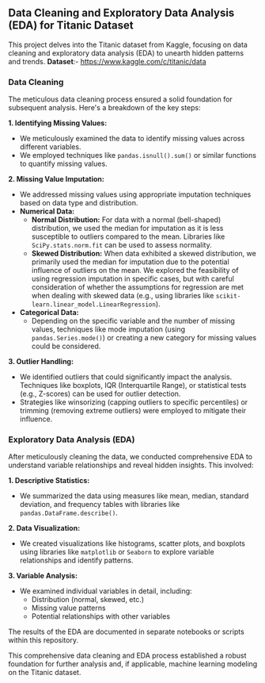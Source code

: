 ## Data Cleaning and Exploratory Data Analysis (EDA) for Titanic Dataset

This project delves into the Titanic dataset from Kaggle, focusing on data cleaning and exploratory data analysis (EDA) to unearth hidden patterns and trends.
**Dataset**:- https://www.kaggle.com/c/titanic/data

### Data Cleaning

The meticulous data cleaning process ensured a solid foundation for subsequent analysis. Here's a breakdown of the key steps:

**1. Identifying Missing Values:**

- We meticulously examined the data to identify missing values across different variables.
- We employed techniques like `pandas.isnull().sum()` or similar functions to quantify missing values.

**2. Missing Value Imputation:**

- We addressed missing values using appropriate imputation techniques based on data type and distribution.
- **Numerical Data:**
    - **Normal Distribution:** For data with a normal (bell-shaped) distribution, we used the median for imputation as it is less susceptible to outliers compared to the mean. Libraries like `SciPy.stats.norm.fit` can be used to assess normality.
    - **Skewed Distribution:** When data exhibited a skewed distribution, we primarily used the median for imputation due to the potential influence of outliers on the mean. We explored the feasibility of using regression imputation in specific cases, but with careful consideration of whether the assumptions for regression are met when dealing with skewed data (e.g., using libraries like `scikit-learn.linear_model.LinearRegression`).
- **Categorical Data:**
    - Depending on the specific variable and the number of missing values, techniques like mode imputation (using `pandas.Series.mode()`) or creating a new category for missing values could be considered.

**3. Outlier Handling:**

- We identified outliers that could significantly impact the analysis. Techniques like boxplots, IQR (Interquartile Range), or statistical tests (e.g., Z-scores) can be used for outlier detection.
- Strategies like winsorizing (capping outliers to specific percentiles) or trimming (removing extreme outliers) were employed to mitigate their influence.

### Exploratory Data Analysis (EDA)

After meticulously cleaning the data, we conducted comprehensive EDA to understand variable relationships and reveal hidden insights. This involved:

**1. Descriptive Statistics:**

- We summarized the data using measures like mean, median, standard deviation, and frequency tables with libraries like `pandas.DataFrame.describe()`.

**2. Data Visualization:**

- We created visualizations like histograms, scatter plots, and boxplots using libraries like `matplotlib` or `Seaborn` to explore variable relationships and identify patterns.

**3. Variable Analysis:**

- We examined individual variables in detail, including:
    - Distribution (normal, skewed, etc.)
    - Missing value patterns
    - Potential relationships with other variables

The results of the EDA are documented in separate notebooks or scripts within this repository.

This comprehensive data cleaning and EDA process established a robust foundation for further analysis and, if applicable, machine learning modeling on the Titanic dataset.
